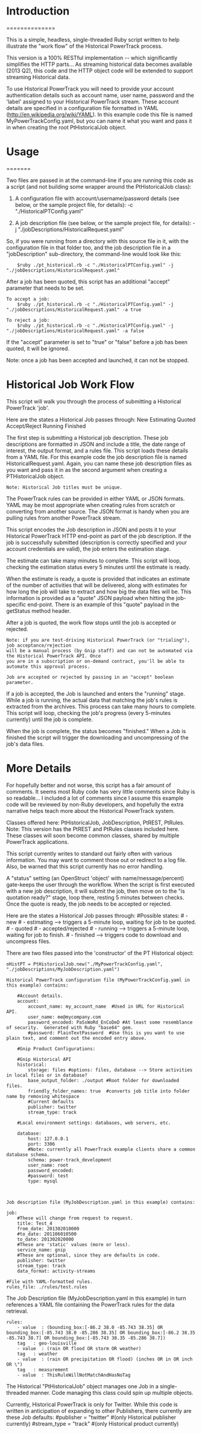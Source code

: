 # Introduction
==============

This is a simple, headless, single-threaded Ruby script written to help illustrate the "work flow"
of the Historical PowerTrack process.

This version is a 100% RESTful implementation -- which significantly simplifies the HTTP parts... As streaming
historical data becomes available (2013 Q2), this code and the HTTP object code will be extended to support
streaming Historical data.

To use Historical PowerTrack you will need to provide your account authentication details such as account name,
user name, password and the 'label' assigned to your Historical PowerTrack stream.  These account details
are specified in a configuration file formatted in YAML (http://en.wikipedia.org/wiki/YAML).  In this example code
this file is named MyPowerTrackConfig.yaml, but you can name it what you want and pass it in when creating the
root PtHistoricalJob object.


# Usage
=======

Two files are passed in at the command-line if you are running this code as a script (and not building some wrapper
around the PtHistoricalJob class):

1) A configuration file with account/username/password details (see below, or the sample project file, for details):
    -c "./HistoricalPTConfig.yaml"

2) A job description file (see below, or the sample project file, for details):
    -j "./jobDescriptions/HistoricalRequest.yaml"

So, if you were running from a directory with this source file in it, with the configuration file in that folder too,
and the job description file in a "jobDescription" sub-directory, the command-line would look like this:

        $ruby ./pt_historical.rb -c "./HistoricalPTConfig.yaml" -j "./jobDescriptions/HistoricalRequest.yaml"

After a job has been quoted, this script has an additional "accept" parameter that needs to be set.

    To accept a job:
        $ruby ./pt_historical.rb -c "./HistoricalPTConfig.yaml" -j "./jobDescriptions/HistoricalRequest.yaml" -a true

    To reject a job:
        $ruby ./pt_historical.rb -c "./HistoricalPTConfig.yaml" -j "./jobDescriptions/HistoricalRequest.yaml" -a false

If the "accept" parameter is set to "true" or "false" before a job has been quoted, it will be ignored.

Note: once a job has been accepted and launched, it can not be stopped.




Historical Job Work Flow
========================

This script will walk you through the process of submitting a Historical PowerTrack 'job'.

Here are the states a Historical Job passes through:
        New
        Estimating
        Quoted
        Accept/Reject
        Running
        Finished

The first step is submitting a Historical job description. These job descriptions are formatted in JSON and
include a title, the date range of interest, the output format, and a rules file.  This script loads these
details from a YAML file.  For this example code the job description file is named HistoricalRequest.yaml.
Again, you can name these job description files as you want and pass it in as the second argument when creating
a PTHistoricalJob object.

    Note: Historical Job titles must be unique.

The PowerTrack rules can be provided in either YAML or JSON formats.  YAML may be most appropriate when creating
rules from scratch or converting from another source.  The JSON format is handy when you are pulling rules from
another PowerTrack stream.

This script encodes the Job description in JSON and posts it to your Historical PowerTrack HTTP end-point as part of
the job description.  If the job is successfully submitted (description is correctly specified and your account
credentials are valid), the job enters the estimation stage.

The estimate can take many minutes to complete.  This script will loop, checking the estimation status every
5 minutes until the estimate is ready.

When the estimate is ready, a quote is provided that indicates an estimate of the number of activities that will
be delivered, along with estimates for how long the job will take to extract and how big the data files will be.
This information is provided as a "quote" JSON payload when hitting the job-specific end-point.  There is an
example of this "quote" payload in the getStatus method header.

After a job is quoted, the work flow stops until the job is accepted or rejected.

    Note: if you are test-driving Historical PowerTrack (or "trialing"), job acceptance/rejection
    will be a manual process (by Gnip staff) and can not be automated via the Historical PowerTrack API. Once
    you are in a subscription or on-demand contract, you'll be able to automate this approval process.

    Job are accepted or rejected by passing in an "accept" boolean parameter.

If a job is accepted, the Job is launched and enters the "running" stage.  While a job is running, the actual data
that matching the job's rules is extracted from the archives.  This process can take many hours to complete.  This
script will loop, checking the job's progress (every 5-minutes currently) until the job is complete.

When the job is complete, the status becomes "finished."  When a Job is finished the script will trigger the
downloading and uncompressing of the job's data files.


More Details
============

For hopefully better and not worse, this script has a fair amount of comments.  It seems most Ruby code
has very little comments since Ruby is so readable...  I included a lot of comments since I assume this
example code will be reviewed by non-Ruby developers, and hopefully the extra narrative helps
teach more about the Historical PowerTrack system.

Classes offered here: PtHistoricalJob, JobDescription, PtREST, PtRules.
Note: This version has the PtREST and PtRules classes included here.  These classes will soon become common classes,
shared by multiple PowerTrack applications.

This script currently writes to standard out fairly often with various information.  You may want to comment
those out or redirect to a log file.  Also, be warned that this script currently has no error handling.

A "status" setting (an OpenStruct 'object' with name/message/percent) gate-keeps the user through the workflow.
When the script is first executed with a new job description, it will submit the job, then move on to the
"is quotation ready?" stage, loop there, resting 5 minutes between checks.  Once the quote is ready, the job needs
to be accepted or rejected.

Here are the states a Historical Job passes through:
    #Possible states:
        # - new
        # - estimating --> triggers a 5-minute loop, waiting for job to be quoted.
        # - quoted
        # - accepted/rejected
        # - running   --> triggers a 5-minute loop, waiting for job to finish.
        # - finished  --> triggers code to download and uncompress files.


There are two files passed into the 'constructor' of the PT Historical object:

    oHistPT = PtHistoricalJob.new("./MyPowerTrackConfig.yaml", "./jobDescriptions/MyJobDescription.yaml")

    Historical PowerTrack configuration file (MyPowerTrackConfig.yaml in this example) contains:

        #Account details.
        account:
            account_name: my_account_name  #Used in URL for Historical API.
            user_name: me@mycompany.com
            password_encoded: PaSsWoRd_EnCoDeD #At least some resemblance of security.  Generated with Ruby "base64" gem.
            #password: PlainTextPassword  #Use this is you want to use plain text, and comment out the encoded entry above.

        #Gnip Product Configurations:
        
        #Gnip Historical API
        historical:
            storage: files #options: files, database --> Store activities in local files or in database?
            base_output_folder: ./output #Root folder for downloaded files.
            friendly_folder_names: true  #converts job title into folder name by removing whitespace
            #Current defaults
            publisher: twitter
            stream_type: track

        #Local environment settings: databases, web servers, etc.

        database:
            host: 127.0.0.1
            port: 3306
            #Note: currently all PowerTrack example clients share a common database schema.
            schema: power-track_development
            user_name: root
            password_encoded:
            #password: test
            type: mysql
            


    Job description file (MyJobDescription.yaml in this example) contains:

    job:
        #These will change from request to request.
        title: Test_4
        from_date: 201302010000
        #to_date: 201106010500
        to_date: 201302020000
        #These are 'static' values (more or less).
        service_name: gnip
        #These are optional, since they are defaults in code.
        publisher: twitter
        stream_type: track
        data_format: activity-streams

    #File with YAML-formatted rules.
    rules_file: ./rules/test.rules

The Job Description file (MyJobDescription.yaml in this example) in turn references a YAML file containing the
PowerTrack rules for the data retrieval.

    rules:
        - value  : (bounding_box:[-86.2 38.0 -85.743 38.35] OR bounding_box:[-85.743 38.0 -85.286 38.35] OR bounding_box:[-86.2 38.35 -85.743 38.7] OR bounding_box:[-85.743 38.35 -85.286 38.7])
        tag   : geo-louisville
        - value  : (rain OR flood OR storm OR weather)
        tag   : weather
        - value  : (rain OR precipitation OR flood) (inches OR in OR inch OR \")
        tag   : measurement
        - value  : ThisRuleWillNotMatchAndHasNoTag


The Historical "PtHistoricalJob" object manages one Job in a single-threaded manner.  Code managing this class could
spin up multiple objects.

Currently, Historical PowerTrack is only for Twitter. While this code is written in anticipation of
expanding to other Publishers, there currently are these Job defaults:
        #publisher = "twitter" #(only Historical publisher currently)
        #stream_type = "track"  #(only Historical product currently)
